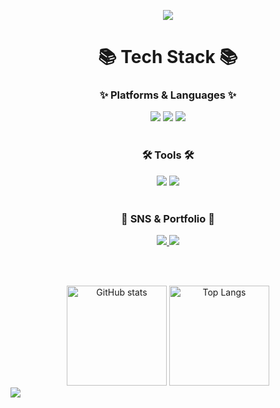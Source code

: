 <!-- header -->
<p align="center">
  <img src="https://capsule-render.vercel.app/api?type=waving&color=auto&height=200&section=header&text=Ihyeon%20Github&fontSize=80" />
</p>

<!-- 기술 스택 -->
<h1 align="center">📚 Tech Stack 📚</h1>

<div align="center">
  <h3>✨ Platforms & Languages ✨</h3>
  <img src="https://img.shields.io/badge/Java-007396?style=flat&logo=Java&logoColor=white" />
  <img src="https://img.shields.io/badge/HTML5-E34F26?style=flat&logo=HTML5&logoColor=white" />
  <img src="https://img.shields.io/badge/CSS3-1572B6?style=flat&logo=CSS3&logoColor=white" />
</div>

<br>

<div align="center">
  <h3>🛠️ Tools 🛠️</h3>
  <img src="https://img.shields.io/badge/Eclipse-2C2255?style=flat&logo=eclipse&logoColor=white" />
  <img src="https://img.shields.io/badge/Visual%20Studio%20Code-007ACC?style=flat&logo=visual-studio-code&logoColor=white" />
</div>

<br> 

<div align="center">
  <h3>🎨 SNS & Portfolio 🎨</h3>
  <a href="https://sim-plism.tistory.com/">
    <img src="https://img.shields.io/badge/Blog-FC4C02?style=flat&logo=blogger&logoColor=white" />
  </a>
  <a href="mailto:i2hyeonn@gmail.com">
    <img src="https://img.shields.io/badge/Mail-D14836?style=flat&logo=gmail&logoColor=white" />
  </a>
</div>

<br><br>

<!-- 깃허브 통계 및 언어비율-->
<div align="center">
  <img src="https://github-readme-stats.vercel.app/api?username=Ihyeon&hide=contribs,prs&show_icons=true&theme=default" alt="GitHub stats" height="160" />
  <img src="https://github-readme-stats.vercel.app/api/top-langs/?username=Ihyeon&layout=compact" alt="Top Langs" height="160" />
</div>

<!-- footer -->
<img src="https://capsule-render.vercel.app/api?type=모양&color=색상코드&height=높이&section=footer&text=텍스트&fontSize=텍스트크기" />
